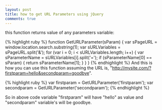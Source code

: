 ```yaml
---
layout: post
title: how to get URL Parameters using jQuery
comments: true
---
```

this function returns value of any parameters variable:

 
{% highlight ruby %}
function GetURLParameter(sParam)
{
    var sPageURL = window.location.search.substring(1);
    var sURLVariables = sPageURL.split('&');
    for (var i = 0; i < sURLVariables.length; i++) 
    {
        var sParameterName = sURLVariables[i].split('=');
        if (sParameterName[0] == sParam) 
        {
            return sParameterName[1];
        }
    }
}
{% endhighlight %}
And this is how you can use this function assuming the URL is,
 "http://mysite.com/?firstparam=hello&secondparam=goodbye".
 
 {% highlight ruby %}
var firstparam = GetURLParameter('firstparam');
var secondparam = GetURLParameter('secondparam');
{% endhighlight %}

So in above code variable "firstparam" will have "hello" as value and "secondparam" variable's will be goodbye.

